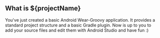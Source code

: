What is ${projectName}
--------------------------------------

You've just created a basic Android Wear-Groovy  application. It provides a standard project structure and
a basic Gradle plugin. Now is up to you to add your source files and edit them with Android Studio
and have fun :)
